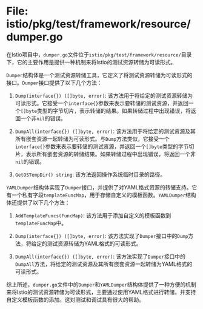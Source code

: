 # File: istio/pkg/test/framework/resource/dumper.go

在Istio项目中，`dumper.go`文件位于`istio/pkg/test/framework/resource/`目录下，它的主要作用是提供一种机制来将Istio的测试资源转储为可读形式。

`Dumper`结构体是一个测试资源转储工具，它定义了将测试资源转储为可读形式的接口。`Dumper`接口提供了以下几个方法：

1. `Dump(interface{}) ([]byte, error)`: 该方法用于将给定的测试资源转储为可读形式。它接受一个`interface{}`参数来表示要转储的测试资源，并返回一个`[]byte`类型的字节切片，表示转储的结果。如果转储过程中出现错误，将返回一个非`nil`的错误。

2. `DumpAll(interface{}) ([]byte, error)`: 该方法用于将给定的测试资源及其所有嵌套资源一起转储为可读形式。与`Dump`方法类似，它接受一个`interface{}`参数来表示要转储的测试资源，并返回一个`[]byte`类型的字节切片，表示所有嵌套资源的转储结果。如果转储过程中出现错误，将返回一个非`nil`的错误。

3. `GetOSTempDir() string`: 该方法返回操作系统临时目录的路径。

`YAMLDumper`结构体实现了`Dumper`接口，并提供了对YAML格式资源的转储支持。它有一个私有字段`templateFuncMap`，用于存储自定义的模板函数。`YAMLDumper`结构体还提供了以下几个方法：

1. `AddTemplateFuncs(FuncMap)`: 该方法用于添加自定义的模板函数到`templateFuncMap`中。

2. `Dump(interface{}) ([]byte, error)`: 该方法实现了`Dumper`接口中的`Dump`方法，将给定的测试资源转储为YAML格式的可读形式。

3. `DumpAll(interface{}) ([]byte, error)`: 该方法实现了`Dumper`接口中的`DumpAll`方法，将给定的测试资源及其所有嵌套资源一起转储为YAML格式的可读形式。

综上所述，`dumper.go`文件中的`Dumper`和`YAMLDumper`结构体提供了一种方便的机制来将Istio的测试资源转储为可读形式，主要通过使用YAML格式进行转储，并支持自定义模板函数的添加。这对测试和调试具有很大的帮助。

